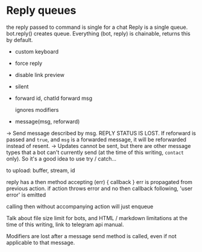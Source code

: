# Reply queues

the reply passed to command is single for a chat
Reply is a single queue.
bot.reply() creates queue.
Everything (bot, reply) is chainable, returns this by default.


- custom keyboard
- force reply
- disable link preview
- silent
- forward id, chatId
  forward msg

  ignores modifiers

- message(msg, reforward)

 -> Send message described by msg. REPLY STATUS IS LOST.
    If reforward is passed and `true`, and `msg` is a forwarded
    message, it will be reforwarded instead of resent.
 -> Updates cannot be sent, but there are other message types
    that a bot can't currently send (at the time of this writing,
    `contact` only). So it's a good idea to use try / catch...

to upload: buffer, stream, id

reply has a then method accepting (err) {
  callback
}
err is propagated from previous action.
if action throws error and no then callback following,
'user error' is emitted

calling then without accompanying action will just enqueue


Talk about file size limit for bots, and HTML / markdown limitations
at the time of this writing, link to telegram api manual.

Modifiers are lost after a message send method is called, even if not
applicable to that message.
